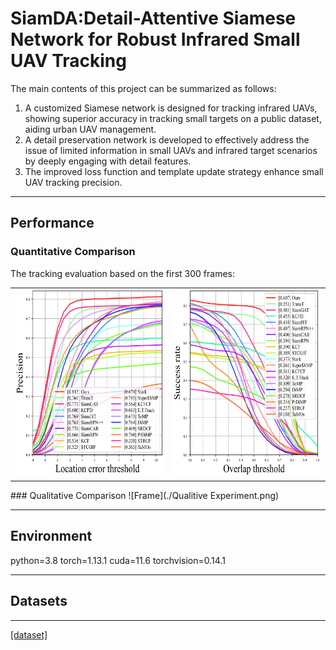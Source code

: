 # SiamDA:Detail-Attentive Siamese Network for Robust Infrared Small UAV Tracking
The main contents of this project can be summarized as follows:
1. A customized Siamese network is designed for tracking infrared UAVs, showing superior accuracy in tracking small targets on a public dataset, aiding urban UAV management.
2. A detail preservation network is developed to effectively address the issue of limited information in small UAVs and infrared target scenarios by deeply engaging with detail features.
3. The improved loss function and template update strategy enhance small UAV tracking precision.
***
## Performance
### Quantitative Comparison
The tracking evaluation based on the first 300 frames:
<table>
  <tr>
    <td><img src="./precision.png" alt="Precision Plot" width="400" height="300"></td>
    <td><img src="./success.png" alt="Success Plot" width="400" height="300"></td>
  </tr>
</table>
### Qualitative Comparison
![Frame](./Qualitive Experiment.png)

***
## Environment
python=3.8
torch=1.13.1
cuda=11.6
torchvision=0.14.1
***
## Datasets
***
[[dataset]]([https://pan.baidu.com/s/1Gcvt7R6LMZSZb6gw6QMoGw?pwd=1111](https://pan.baidu.com/s/1FXYFSH2O0VoqVsUqIwwcGg?pwd=1111))

